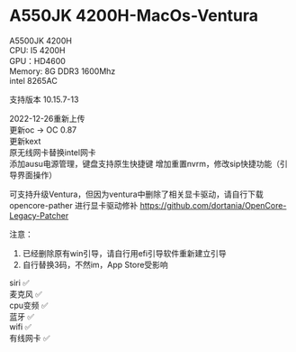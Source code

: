 # A550JK 4200H-MacOs-Ventura

A5500JK 4200H  
CPU: I5 4200H  
GPU：HD4600  
Memory: 8G DDR3 1600Mhz  
intel 8265AC


支持版本 10.15.7-13  


2022-12-26重新上传  
更新oc -> OC 0.87   
更新kext  
原无线网卡替换intel网卡  
添加ausu电源管理，键盘支持原生快捷键
增加重置nvrm，修改sip快捷功能（引导界面操作）

可支持升级Ventura，但因为ventura中删除了相关显卡驱动，请自行下载opencore-pather 进行显卡驱动修补  https://github.com/dortania/OpenCore-Legacy-Patcher  

注意： 
1. 已经删除原有win引导，请自行用efi引导软件重新建立引导  
2. 自行替换3码，不然im，App Store受影响  


siri     ✅  
麦克风    ✅  
cpu变频   ✅  
蓝牙      ✅  
wifi     ✅  
有线网卡  ✅   
